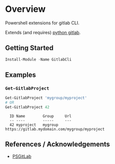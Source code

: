 # Overview

Powershell extensions for gitlab CLI.

Extends (and requires) [python gitlab](https://github.com/python-gitlab/python-gitlab#python-gitlab).

## Getting Started

```powershell
Install-Module -Name GitlabCli
```

## Examples

### `Get-GitlabProject`

```powershell
Get-GitlabProject 'mygroup/myproject'
# OR
Get-GitlabProject 42
```

```plaintext
  ID Name        Group     Url
  -- ----        -----     ---
  42 myproject   mygroup   https://gitlab.mydomain.com/mygroup/myproject
```

## References / Acknowledgements

* [PSGitLab](https://github.com/ngetchell/PSGitLab)
